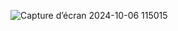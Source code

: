 ![Capture d’écran 2024-10-06 115015](https://github.com/user-attachments/assets/fd7d5343-35a8-4e2b-b66c-1f11b9b2dbd2)
